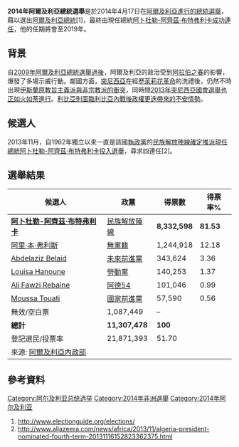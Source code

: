 **2014年阿爾及利亞總統選舉**是於2014年4月17日在[阿爾及利亞進行的總統選舉](https://zh.wikipedia.org/wiki/阿爾及利亞 "wikilink")，藉以選出[阿爾及利亞總統](https://zh.wikipedia.org/wiki/阿爾及利亞總統 "wikilink")\[1\]，最終由現任總統[阿卜杜勒-阿齊茲·布特弗利卡成功連任](https://zh.wikipedia.org/wiki/阿卜杜勒-阿齊茲·布特弗利卡 "wikilink")，他的任期將會至2019年。

## 背景

自[2009年阿爾及利亞總統選舉過後](https://zh.wikipedia.org/wiki/2009年阿爾及利亞總統選舉 "wikilink")，阿爾及利亞的政治受到[阿拉伯之春](../Page/阿拉伯之春.md "wikilink")的影響，爆發了多場示威行動。鄰國方面，[突尼西亞](../Page/突尼西亞.md "wikilink")在經歷[茉莉花革命](../Page/茉莉花革命.md "wikilink")的洗禮後，仍然不時出現[伊斯蘭原教旨主義派與非宗教派的衝突](https://zh.wikipedia.org/wiki/伊斯蘭原教旨主義 "wikilink")，同時間[2013年突尼西亞國會選舉也正如火如荼進行](https://zh.wikipedia.org/wiki/2013年突尼西亞國會選舉 "wikilink")。[利比亞則面臨](https://zh.wikipedia.org/wiki/利比亞 "wikilink")[利比亞內戰後政權更迭帶來的不安情勢](https://zh.wikipedia.org/wiki/利比亞內戰 "wikilink")。

## 候選人

2013年11月，自1962年獨立以來一直是該國[執政黨](../Page/執政黨.md "wikilink")的[民族解放陣線確定推派現任總統](../Page/民族解放陣線_\(阿爾及利亞\).md "wikilink")[阿卜杜勒-阿齊茲·布特弗利卡投入選舉](https://zh.wikipedia.org/wiki/阿卜杜勒-阿齊茲·布特弗利卡 "wikilink")，尋求四連任\[2\]。

## 選舉結果

| 候選人                                                                                                                        | 政黨                                                            | 得票數           | 得票率%      |
| -------------------------------------------------------------------------------------------------------------------------- | ------------------------------------------------------------- | ------------- | --------- |
| **[阿卜杜勒-阿齊茲·布特弗利卡](https://zh.wikipedia.org/wiki/阿卜杜勒-阿齊茲·布特弗利卡 "wikilink")**                                              | [民族解放陣線](../Page/民族解放陣線_\(阿爾及利亞\).md "wikilink")              | **8,332,598** | **81.53** |
| [阿里·本·弗利斯](../Page/阿里·本·弗利斯.md "wikilink")                                                                                 | [無黨籍](../Page/無黨籍.md "wikilink")                              | 1,244,918     | 12.18     |
| [Abdelaziz Belaid](https://zh.wikipedia.org/wiki/Abdelaziz_Belaid "wikilink")                                              | [未來前進黨](https://zh.wikipedia.org/wiki/未來前進黨 "wikilink")       | 343,624       | 3.36      |
| [Louisa Hanoune](https://zh.wikipedia.org/wiki/Louisa_Hanoune "wikilink")                                                  | [勞動黨](https://zh.wikipedia.org/wiki/勞動黨_\(阿爾及利亞\) "wikilink") | 140,253       | 1.37      |
| [Ali Fawzi Rebaine](https://zh.wikipedia.org/wiki/Ali_Fawzi_Rebaine "wikilink")                                            | [阿德54](https://zh.wikipedia.org/wiki/阿德54 "wikilink")         | 101,046       | 0.99      |
| [Moussa Touati](https://zh.wikipedia.org/wiki/Moussa_Touati "wikilink")                                                    | [國家前進黨](https://zh.wikipedia.org/wiki/阿爾及利亞國家前進黨 "wikilink")  | 57,590        | 0.56      |
| 無效/空白票                                                                                                                     | 1,087,449                                                     | –             |           |
| **總計**                                                                                                                     | **11,307,478**                                                | **100**       |           |
| 登記選民/投票率                                                                                                                   | 21,871,393                                                    | 51.70         |           |
| 來源: [阿爾及利亞內政部](https://web.archive.org/web/20140422013426/http://www.interieur.gov.dz/Dynamics/frmItem.aspx?html=140&s=23) |                                                               |               |           |

## 參考資料

[Category:阿尔及利亚总统选举](https://zh.wikipedia.org/wiki/Category:阿尔及利亚总统选举 "wikilink")
[Category:2014年非洲選舉](https://zh.wikipedia.org/wiki/Category:2014年非洲選舉 "wikilink")
[Category:2014年阿尔及利亚](https://zh.wikipedia.org/wiki/Category:2014年阿尔及利亚 "wikilink")

1.  <http://www.electionguide.org/elections/>
2.  <http://www.aljazeera.com/news/africa/2013/11/algeria-president-nominated-fourth-term-20131116152823362375.html>